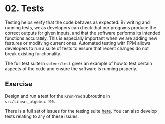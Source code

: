 # 02. Tests

Testing helps verify that the code behaves as expected. By writing and running tests, we as developers can check that our programs produce the correct outputs for given inputs, and that the software performs its intended functions accurately. This is especially important when we are adding new features or modifying current ones. Automated testing with FPM allows developers to run a suite of tests to ensure that recent changes do not break existing functionality.

The full test suite in `solver/test` gives an example of how to test certain aspects of the code and ensure the software is running properly. 

## Exercise
Design and run a test for the `KronProd` subroutine in `src/linear_algebra.f90`.

There is a full set of issues for the testing suite [here](https://github.com/ImperialCollegeLondon/ReCoDE-Solving-Singular-PDEs-in-Fortran/issues). You can also develop tests relating to any of these issues.
